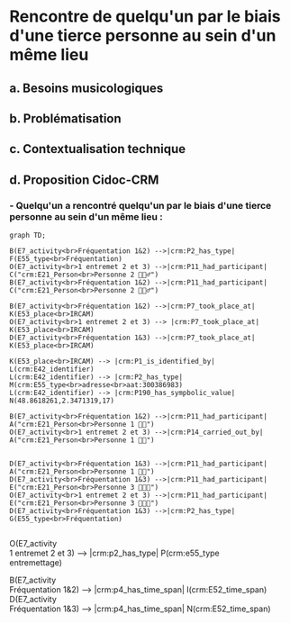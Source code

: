 # Rencontre de quelqu'un par le biais d'une tierce personne au sein d'un même lieu

## a. Besoins musicologiques

## b. Problématisation

## c. Contextualisation technique

## d. Proposition Cidoc-CRM

### - Quelqu'un a rencontré quelqu'un par le biais d'une tierce personne au sein d'un même lieu :

```mermaid
graph TD;

B(E7_activity<br>Fréquentation 1&2) -->|crm:P2_has_type| F(E55_type<br>Fréquentation)
O(E7_activity<br>1 entremet 2 et 3) -->|crm:P11_had_participant| C("crm:E21_Person<br>Personne 2 🧔🏻‍♂️")
B(E7_activity<br>Fréquentation 1&2) -->|crm:P11_had_participant| C("crm:E21_Person<br>Personne 2 🧔🏻‍♂️")

B(E7_activity<br>Fréquentation 1&2) -->|crm:P7_took_place_at| K(E53_place<br>IRCAM)
O(E7_activity<br>1 entremet 2 et 3) --> |crm:P7_took_place_at| K(E53_place<br>IRCAM)
D(E7_activity<br>Fréquentation 1&3) -->|crm:P7_took_place_at| K(E53_place<br>IRCAM)

K(E53_place<br>IRCAM) --> |crm:P1_is_identified_by| L(crm:E42_identifier)
L(crm:E42_identifier) --> |crm:P2_has_type| M(crm:E55_type<br>adresse<br>aat:300386983)
L(crm:E42_identifier) --> |crm:P190_has_sympbolic_value| N(48.8618261,2.3471319,17)

B(E7_activity<br>Fréquentation 1&2) -->|crm:P11_had_participant| A("crm:E21_Person<br>Personne 1 👩🏼")
O(E7_activity<br>1 entremet 2 et 3) -->|crm:P14_carried_out_by| A("crm:E21_Person<br>Personne 1 👩🏼")


D(E7_activity<br>Fréquentation 1&3) -->|crm:P11_had_participant| A("crm:E21_Person<br>Personne 1 👩🏼")
D(E7_activity<br>Fréquentation 1&3) -->|crm:P11_had_participant| E("crm:E21_Person<br>Personne 3 👩🏻‍🦰")
O(E7_activity<br>1 entremet 2 et 3) -->|crm:P11_had_participant| E("crm:E21_Person<br>Personne 3 👩🏻‍🦰")
D(E7_activity<br>Fréquentation 1&3) -->|crm:P2_has_type| G(E55_type<br>Fréquentation)


```


O(E7_activity<br>1 entremet 2 et 3) --> |crm:p2_has_type| P(crm:e55_type<br>entremettage)

B(E7_activity<br>Fréquentation 1&2) --> |crm:p4_has_time_span| I(crm:E52_time_span)
D(E7_activity<br>Fréquentation 1&3) --> |crm:p4_has_time_span| N(crm:E52_time_span)
